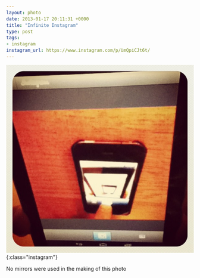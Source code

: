 ```yaml
---
layout: photo
date: 2013-01-17 20:11:31 +0000
title: "Infinite Instagram"
type: post
tags:
- instagram
instagram_url: https://www.instagram.com/p/UmQpiCJt6t/
---
```


![Instagram - UmQpiCJt6t](/img/UmQpiCJt6t.jpg){:class="instagram"}

No mirrors were used in the making of this photo
